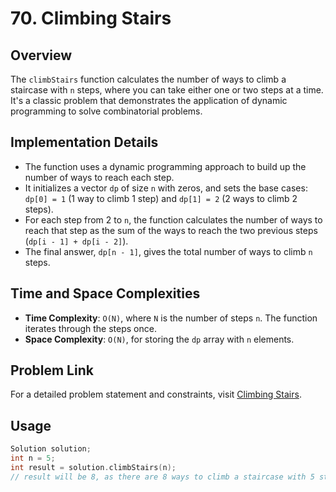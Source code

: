 # 70. Climbing Stairs

## Overview
The `climbStairs` function calculates the number of ways to climb a staircase with `n` steps, where you can take either one or two steps at a time. It's a classic problem that demonstrates the application of dynamic programming to solve combinatorial problems.

## Implementation Details
- The function uses a dynamic programming approach to build up the number of ways to reach each step.
- It initializes a vector `dp` of size `n` with zeros, and sets the base cases: `dp[0] = 1` (1 way to climb 1 step) and `dp[1] = 2` (2 ways to climb 2 steps).
- For each step from 2 to `n`, the function calculates the number of ways to reach that step as the sum of the ways to reach the two previous steps (`dp[i - 1] + dp[i - 2]`).
- The final answer, `dp[n - 1]`, gives the total number of ways to climb `n` steps.

## Time and Space Complexities
- **Time Complexity**: `O(N)`, where `N` is the number of steps `n`. The function iterates through the steps once.
- **Space Complexity**: `O(N)`, for storing the `dp` array with `n` elements.

## Problem Link
For a detailed problem statement and constraints, visit [Climbing Stairs](https://leetcode.com/problems/climbing-stairs/?envType=daily-question&envId=2024-01-18).

## Usage
```cpp
Solution solution;
int n = 5;
int result = solution.climbStairs(n);
// result will be 8, as there are 8 ways to climb a staircase with 5 steps.
